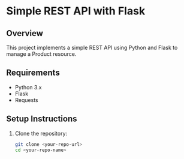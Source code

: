 # Simple REST API with Flask

## Overview
This project implements a simple REST API using Python and Flask to manage a Product resource.

## Requirements
- Python 3.x
- Flask
- Requests

## Setup Instructions

1. Clone the repository:
   ```bash
   git clone <your-repo-url>
   cd <your-repo-name>